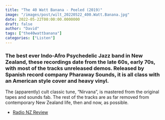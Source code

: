 ```yaml
---
title: "The 40 Watt Banana - Peeled (2019)"
image: "/images/post/wilt_20220522_400.Watt.Banana.jpg"
date: 2022-05-22T00:00:00.0000000
draft: false
author: "David"
tags: ["the40wattbanana"]
categories: ["Listen"]
---
```

### The best ever Indo-Afro Psychedelic Jazz band in New Zealand, these recordings date from the late 60s, early 70s, with most of the tracks unreleased demos. Released by Spanish record company Pharaway Sounds, it is all class with an American style cover and heavy vinyl.

 The (apparently) cult classic tune, “Nirvana”, is mastered from the original tapes and sounds fab. The rest of the tracks are as far removed from contemporary New Zealand life, then and now, as possible.

-  [Radio NZ Review](https://www.rnz.co.nz/national/programmes/accessallareas/audio/2018698225/the-40-watt-banana-peeled)